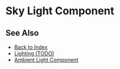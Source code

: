 # Sky Light Component

<!-- PAGE IS TODO -->

## See Also

* [Back to Index](../index.md)
* [Lighting (TODO)](lighting-overview.md)
* [Ambient Light Component](ambient-light-component.md)
